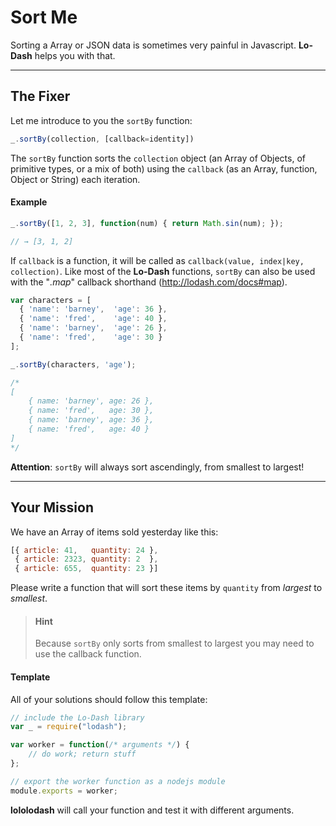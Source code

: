 # Sort Me #
Sorting a Array or JSON data is sometimes very painful in Javascript.
**Lo-Dash** helps you with that.
* * *
## The Fixer ##
Let me introduce to you the `sortBy` function:
```js
_.sortBy(collection, [callback=identity])
```
The `sortBy` function sorts the `collection` object (an Array of Objects, of primitive
types, or a mix of both) using the `callback` (as an Array, function, Object or String)
each iteration.

#### Example ####
```js
_.sortBy([1, 2, 3], function(num) { return Math.sin(num); });

// → [3, 1, 2]
```
If `callback` is a function, it will be called as `callback(value, index|key, collection)`.
Like most of the **Lo-Dash** functions, `sortBy` can also be used with the
"*.map*" callback shorthand (http://lodash.com/docs#map).
```js
var characters = [
  { 'name': 'barney',  'age': 36 },
  { 'name': 'fred',    'age': 40 },
  { 'name': 'barney',  'age': 26 },
  { 'name': 'fred',    'age': 30 }
];

_.sortBy(characters, 'age');

/*
[
    { name: 'barney', age: 26 },
    { name: 'fred',   age: 30 },
    { name: 'barney', age: 36 },
    { name: 'fred',   age: 40 }
]
*/
```
**Attention**: `sortBy` will always sort ascendingly, from smallest to largest!
* * *
## Your Mission ##
We have an Array of items sold yesterday like this:
```js
[{ article: 41,   quantity: 24 },
 { article: 2323, quantity: 2  },
 { article: 655,  quantity: 23 }]
```
Please write a function that will sort these items by `quantity` from *largest* to *smallest*.
> #### Hint ####
> Because `sortBy` only sorts from smallest to largest you may need to use the callback function.

#### Template ####
All of your solutions should follow this template:
```js
// include the Lo-Dash library
var _ = require("lodash");

var worker = function(/* arguments */) {
    // do work; return stuff
};

// export the worker function as a nodejs module
module.exports = worker;
```
**lololodash** will call your function and test it with different arguments.
